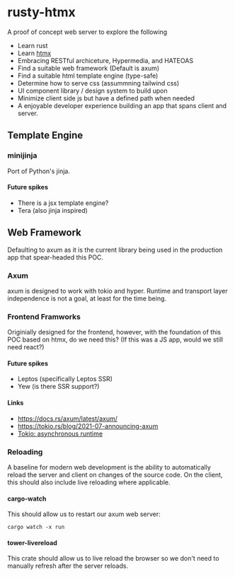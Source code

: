 # rusty-htmx

A proof of concept web server to explore the following
* Learn rust
* Learn [htmx](https://htmx.org/)
* Embracing RESTful archiceture, Hypermedia, and HATEOAS 
* Find a suitable web framework (Default is axum)
* Find a suitable html template engine (type-safe)
* Determine how to serve css (assummning tailwind css)
* UI component library / design system to build upon
* Minimize client side js but have a defined path when needed
* A enjoyable developer experience building an app that spans client and server.

## Template Engine

### minijinja
Port of Python's jinja.

#### Future spikes
* There is a jsx template engine?
* Tera (also jinja inspired)

## Web Framework
Defaulting to axum as it is the current library being used in the production app that spear-headed this POC.

### Axum
axum is designed to work with tokio and hyper. Runtime and transport layer independence is not a goal, at least for the time being.

### Frontend Framworks
Originially designed for the frontend, however, with the foundation of this POC based on htmx, do we need this? (If this was a JS app, would we still need react?)

#### Future spikes
* Leptos (specifically Leptos SSR)
* Yew (is there SSR support?)


#### Links
* https://docs.rs/axum/latest/axum/
* https://tokio.rs/blog/2021-07-announcing-axum
* [Tokio: asynchronous runtime](https://tokio.rs/tokio/tutorial)


### Reloading
A baseline for modern web development is the ability to automatically reload the server and client on changes of the source code.
On the client, this should also include live reloading where applicable.

#### cargo-watch
This should allow us to restart our axum web server:

`cargo watch -x run`


#### tower-livereload
This crate should allow us to live reload the browser so we don't need to manually refresh after the server reloads.
  